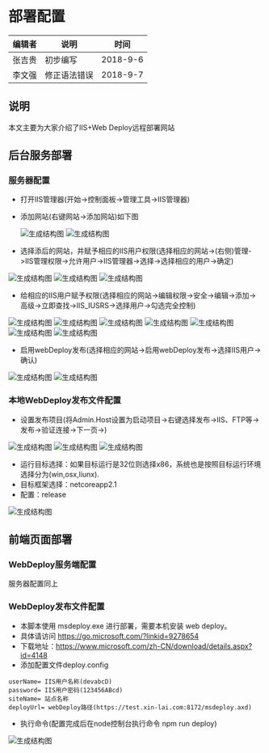 # 部署配置

| 编辑者 | 说明         | 时间     |
| ------ | ------------ | -------- |
| 张吉贵 | 初步编写     | 2018-9-6 |
| 李文强 | 修正语法错误 | 2018-9-7 |

## 说明

本文主要为大家介绍了IIS+Web Deploy远程部署网站

## 后台服务部署

### 服务器配置

* 打开IIS管理器(开始->控制面板->管理工具->IIS管理器)
* 添加网站(右键网站->添加网站)如下图

  ![生成结构图](./res/16_20180904104112.png)
  ![生成结构图](./res/16_20180904105737.png)
* 选择添后的网站，并赋予相应的IIS用户权限(选择相应的网站->(右侧)管理->IIS管理权限->允许用户->IIS管理器->选择->选择相应的用户->确定)

![生成结构图](./res/16_20180904112752.png)
![生成结构图](./res/16_20180904113103.png)
![生成结构图](./res/16_20180904113742.png)

* 给相应的IIS用户赋予权限(选择相应的网站->编辑权限->安全->编辑->添加->高级->立即查找->IIS_IUSRS->选择用户->勾选完全控制)

![生成结构图](./res/16_20180904141504.png)
![生成结构图](./res/16_20180904141556.png)
![生成结构图](./res/16_20180904152432.png)
![生成结构图](./res/16_20180904152636.png)
![生成结构图](./res/16_20180904152837.png)
![生成结构图](./res/16_20180904153142.png)
![生成结构图](./res/16_20180904153454.png)

* 启用webDeploy发布(选择相应的网站->启用webDeploy发布->选择IIS用户->确认)

![生成结构图](./res/16_20180904154743.png)
![生成结构图](./res/16_20180904154835.png)

### 本地WebDeploy发布文件配置

* 设置发布项目(将Admin.Host设置为启动项目->右键选择发布->IIS、FTP等->发布->验证连接->下一页->)

![生成结构图](./res/16_20180904135656.png)
![生成结构图](./res/16_20180904135916.png)
![生成结构图](./res/16_20180904140459.png)

* 运行目标选择：如果目标运行是32位则选择x86，系统也是按照目标运行环境选择分为(win,osx,liunx).
* 目标框架选择：netcoreapp2.1
* 配置：release

![生成结构图](./res/16_20180904140744.png)

## 前端页面部署

### WebDeploy服务端配置

服务器配置同上

### WebDeploy发布文件配置

* 本脚本使用 msdeploy.exe 进行部署，需要本机安装 web deploy。
* 具体请访问 <https://go.microsoft.com/?linkid=9278654>
* 下载地址：<https://www.microsoft.com/zh-CN/download/details.aspx?id=4148>
* 添加配置文件deploy.config

```示例代码
userName= IIS用户名称(devabcD)
password= IIS用户密码(123456ABcd)
siteName= 站点名称
deployUrl= webDeploy路径(https://test.xin-lai.com:8172/msdeploy.axd)
```

* 执行命令(配置完成后在node控制台执行命令 npm run deploy)

![生成结构图](./res/16_20180904155548.png)
